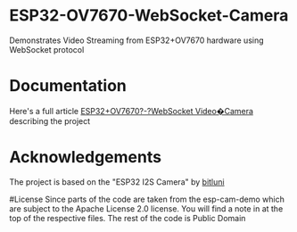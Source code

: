 # ESP32-OV7670-WebSocket-Camera
Demonstrates Video Streaming from ESP32+OV7670 hardware using WebSocket protocol

# Documentation
Here's a full article [ESP32+OV7670?-?WebSocket Video�Camera](https://medium.com/@mudassar.tamboli/esp32-ov7670-websocket-video-camera-26c35aedcc64) describing the project

# Acknowledgements
The project is based on the "ESP32 I2S Camera" by [bitluni](https://github.com/bitluni/ESP32CameraI2S#esp32-i2s-camera)

#License Since parts of the code are taken from the esp-cam-demo which are subject to the Apache License 2.0 license. You will find a note in at the top of the respective files. The rest of the code is Public Domain

